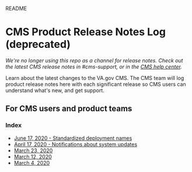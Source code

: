 README
# CMS Product Release Notes Log (deprecated)
*We're no longer using this repo as a channel for release notes. Check out the latest CMS release notes in #cms-support, or in the [CMS help center](https://prod.cms.va.gov/help/support/release-notes).* 

Learn about the latest changes to the VA.gov CMS. The CMS team will log product release notes here with each significant release so CMS users can understand what's new, and get support.

## For CMS users and product teams
### Index

- [June 17, 2020 - Standardized deployment names](https://github.com/department-of-veterans-affairs/va.gov-cms/blob/master/product-release-notes/2020-06-17_deployment-names.md)
- [April 17, 2020 - Notifications about system updates](https://github.com/department-of-veterans-affairs/va.gov-cms/blob/master/product-release-notes/2020_04_17_Product-release-note-4.md)
- [March 23, 2020](https://github.com/department-of-veterans-affairs/va.gov-cms/blob/master/product-release-notes/2020_03_23_release-notes-3.md)
- [March 12, 2020](https://github.com/department-of-veterans-affairs/va.gov-cms/edit/master/product-release-notes/README.md)
- [March 4, 2020](https://github.com/department-of-veterans-affairs/va.gov-cms/blob/master/product-release-notes/2020-03-04_Product-release-notes-1.md)


